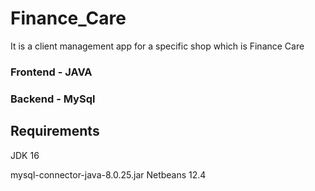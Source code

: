 # Finance_Care
It is a client management app for a specific shop which is Finance Care

### Frontend - JAVA
### Backend - MySql

## Requirements
JDK 16

mysql-connector-java-8.0.25.jar
Netbeans 12.4
